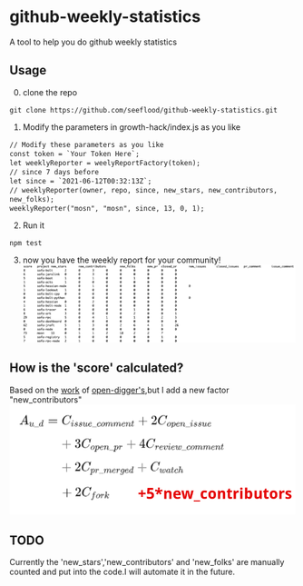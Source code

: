 # github-weekly-statistics

A tool to help you do github weekly statistics

## Usage

0. clone the repo
```
git clone https://github.com/seeflood/github-weekly-statistics.git
```

1. Modify the parameters in growth-hack/index.js as you like

```
// Modify these parameters as you like
const token = `Your Token Here`;
let weeklyReporter = weelyReportFactory(token);
// since 7 days before
let since = `2021-06-12T00:32:13Z`;
// weeklyReporter(owner, repo, since, new_stars, new_contributors, new_folks);
weeklyReporter("mosn", "mosn", since, 13, 0, 1);
```

2. Run it

```
npm test
```

3. now you have the weekly report for your community!
![result](result.png)

## How is the 'score' calculated?

Based on the [work](http://oss.x-lab.info/github-insight-report-2020.pdf) of [open-digger's](https://github.com/X-lab2017/open-digger),but I add a new factor "new_contributors"
![how.png](how.png)

## TODO

Currently the 'new_stars','new_contributors' and 'new_folks' are manually counted and put into the code.I will automate it in the future.
